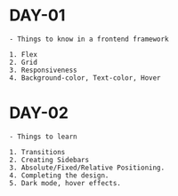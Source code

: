 # DAY-01

    - Things to know in a frontend framework

    1. Flex
    2. Grid
    3. Responsiveness
    4. Background-color, Text-color, Hover

# DAY-02

    - Things to learn

    1. Transitions
    2. Creating Sidebars
    3. Absolute/Fixed/Relative Positioning.
    4. Completing the design.
    5. Dark mode, hover effects.
